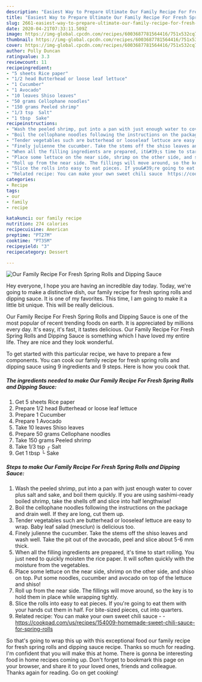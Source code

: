 ```yaml
---
description: "Easiest Way to Prepare Ultimate Our Family Recipe For Fresh Spring Rolls and Dipping Sauce"
title: "Easiest Way to Prepare Ultimate Our Family Recipe For Fresh Spring Rolls and Dipping Sauce"
slug: 2661-easiest-way-to-prepare-ultimate-our-family-recipe-for-fresh-spring-rolls-and-dipping-sauce
date: 2020-04-21T07:33:11.509Z
image: https://img-global.cpcdn.com/recipes/6003687781564416/751x532cq70/our-family-recipe-for-fresh-spring-rolls-and-dipping-sauce-recipe-main-photo.jpg
thumbnail: https://img-global.cpcdn.com/recipes/6003687781564416/751x532cq70/our-family-recipe-for-fresh-spring-rolls-and-dipping-sauce-recipe-main-photo.jpg
cover: https://img-global.cpcdn.com/recipes/6003687781564416/751x532cq70/our-family-recipe-for-fresh-spring-rolls-and-dipping-sauce-recipe-main-photo.jpg
author: Polly Duncan
ratingvalue: 3.3
reviewcount: 11
recipeingredient:
- "5 sheets Rice paper"
- "1/2 head Butterhead or loose leaf lettuce"
- "1 Cucumber"
- "1 Avocado"
- "10 leaves Shiso leaves"
- "50 grams Cellophane noodles"
- "150 grams Peeled shrimp"
- "1/3 tsp  Salt"
- "1 tbsp  Sake"
recipeinstructions:
- "Wash the peeled shrimp, put into a pan with just enough water to cover plus salt and sake, and boil them quickly. If you are using sashimi-ready boiled shrimp, take the shells off and slice into half lengthwise!"
- "Boil the cellophane noodles following the instructions on the package and drain well. If they are long, cut them up."
- "Tender vegetables such are butterhead or looseleaf lettuce are easy to wrap. Baby leaf salad (mesclun) is delicious too."
- "Finely julienne the cucumber. Take the stems off the shiso leaves and wash well. Take the pit out of the avocado, peel and slice about 5-6 mm thick."
- "When all the filling ingredients are prepared, it&#39;s time to start rolling. You just need to quickly moisten the rice paper. It will soften quickly with the moisture from the vegetables."
- "Place some lettuce on the near side, shrimp on the other side, and shiso on top. Put some noodles, cucumber and avocado on top of the lettuce and shiso!"
- "Roll up from the near side. The fillings will move around, so the key is to hold them in place while wrapping tightly."
- "Slice the rolls into easy to eat pieces. If you&#39;re going to eat them with your hands cut them in half. For bite-sized pieces, cut into quarters."
- "Related recipe: You can make your own sweet chili sauce  https://cookpad.com/us/recipes/154009-homemade-sweet-chili-sauce-for-spring-rolls"
categories:
- Recipe
tags:
- our
- family
- recipe

katakunci: our family recipe 
nutrition: 274 calories
recipecuisine: American
preptime: "PT27M"
cooktime: "PT35M"
recipeyield: "3"
recipecategory: Dessert

---
```



![Our Family Recipe For Fresh Spring Rolls and Dipping Sauce](https://img-global.cpcdn.com/recipes/6003687781564416/751x532cq70/our-family-recipe-for-fresh-spring-rolls-and-dipping-sauce-recipe-main-photo.jpg)

Hey everyone, I hope you are having an incredible day today. Today, we're going to make a distinctive dish, our family recipe for fresh spring rolls and dipping sauce. It is one of my favorites. This time, I am going to make it a little bit unique. This will be really delicious.



Our Family Recipe For Fresh Spring Rolls and Dipping Sauce is one of the most popular of recent trending foods on earth. It is appreciated by millions every day. It's easy, it's fast, it tastes delicious. Our Family Recipe For Fresh Spring Rolls and Dipping Sauce is something which I have loved my entire life. They are nice and they look wonderful.


To get started with this particular recipe, we have to prepare a few components. You can cook our family recipe for fresh spring rolls and dipping sauce using 9 ingredients and 9 steps. Here is how you cook that.

<!--inarticleads1-->

##### The ingredients needed to make Our Family Recipe For Fresh Spring Rolls and Dipping Sauce:

1. Get 5 sheets Rice paper
1. Prepare 1/2 head Butterhead or loose leaf lettuce
1. Prepare 1 Cucumber
1. Prepare 1 Avocado
1. Take 10 leaves Shiso leaves
1. Prepare 50 grams Cellophane noodles
1. Take 150 grams Peeled shrimp
1. Take 1/3 tsp ┌ Salt
1. Get 1 tbsp └ Sake




<!--inarticleads2-->

##### Steps to make Our Family Recipe For Fresh Spring Rolls and Dipping Sauce:

1. Wash the peeled shrimp, put into a pan with just enough water to cover plus salt and sake, and boil them quickly. If you are using sashimi-ready boiled shrimp, take the shells off and slice into half lengthwise!
1. Boil the cellophane noodles following the instructions on the package and drain well. If they are long, cut them up.
1. Tender vegetables such are butterhead or looseleaf lettuce are easy to wrap. Baby leaf salad (mesclun) is delicious too.
1. Finely julienne the cucumber. Take the stems off the shiso leaves and wash well. Take the pit out of the avocado, peel and slice about 5-6 mm thick.
1. When all the filling ingredients are prepared, it&#39;s time to start rolling. You just need to quickly moisten the rice paper. It will soften quickly with the moisture from the vegetables.
1. Place some lettuce on the near side, shrimp on the other side, and shiso on top. Put some noodles, cucumber and avocado on top of the lettuce and shiso!
1. Roll up from the near side. The fillings will move around, so the key is to hold them in place while wrapping tightly.
1. Slice the rolls into easy to eat pieces. If you&#39;re going to eat them with your hands cut them in half. For bite-sized pieces, cut into quarters.
1. Related recipe: You can make your own sweet chili sauce -  - https://cookpad.com/us/recipes/154009-homemade-sweet-chili-sauce-for-spring-rolls




So that's going to wrap this up with this exceptional food our family recipe for fresh spring rolls and dipping sauce recipe. Thanks so much for reading. I'm confident that you will make this at home. There is gonna be interesting food in home recipes coming up. Don't forget to bookmark this page on your browser, and share it to your loved ones, friends and colleague. Thanks again for reading. Go on get cooking!
